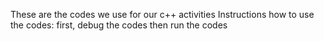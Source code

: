 These are the codes we use for our c++ activities
Instructions how to use the codes:
first, debug the codes 
then run the codes 
